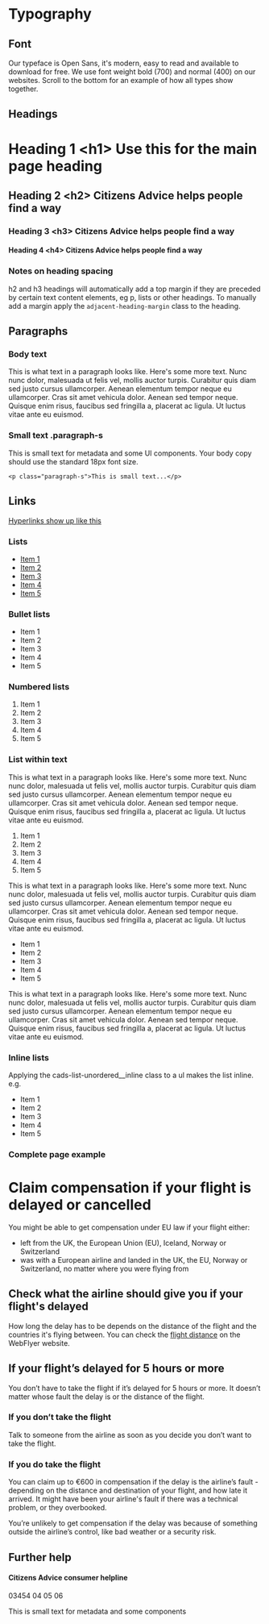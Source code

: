 <h1>Typography</h1>

<h2>Font</h2>

<p>
Our typeface is Open Sans, it's modern, easy to read and available to download for free. We use font weight bold (700) and normal (400) on our websites. Scroll to the bottom for an example of how all types show
together.
</p>

<h2>Headings</h2>

<div class="cads-styleguide__highlight-box">
<h1>Heading 1 &lt;h1> Use this for the main page heading</h1>
<h2>Heading 2 &lt;h2> Citizens Advice helps people find a way</h2>
<h3>Heading 3 &lt;h3> Citizens Advice helps people find a way</h3>
<h4>Heading 4 &lt;h4> Citizens Advice helps people find a way</h4>
</div>

<h3>Notes on heading spacing</h3>

h2 and h3 headings will automatically add a top margin if they are preceded by certain text content elements, eg p, lists or other headings. To manually add a margin apply the <code class="html">adjacent-heading-margin</code> class to the heading.

<h2>Paragraphs</h2>

<h3>Body text</h3>

<div class="cads-styleguide__highlight-box">
<p>
This is what text in a paragraph looks like. Here's some more text.
Nunc nunc dolor, malesuada ut felis vel, mollis auctor turpis.
Curabitur quis diam sed justo cursus ullamcorper. Aenean elementum
tempor neque eu ullamcorper. Cras sit amet vehicula dolor. Aenean
sed tempor neque. Quisque enim risus, faucibus sed fringilla a,
placerat ac ligula. Ut luctus vitae ante eu euismod.
</p>
</div>

<h3>Small text .paragraph-s</h3>

<div class="cads-styleguide__highlight-box">
<p class="paragraph-s">This is small text for metadata and some UI components. Your body copy should use the standard 18px font size.</p>
</div>

<pre class="html"><code>&lt;p class="paragraph-s">This is small text...&lt;/p></code></pre>

<h2>Links</h2>

<div class="cads-styleguide__highlight-box">
<p><a href="javascript:;">Hyperlinks show up like this</a></p>
</div>

<h3>Lists</h3>

<div class="cads-styleguide__highlight-box">
<ul>
	<li><a href="javascript:;">Item 1</a></li>
	<li><a href="javascript:;">Item 2</a></li>
	<li><a href="javascript:;">Item 3</a></li>
	<li><a href="javascript:;">Item 4</a></li>
	<li><a href="javascript:;">Item 5</a></li>
	
</ul>
</div>

<h3>Bullet lists</h3>

<div class="cads-styleguide__highlight-box">
<ul class="cads-list__bullet">
	<li>Item 1</li>
	<li>Item 2</li>
	<li>Item 3</li>
	<li>Item 4</li>
	<li>Item 5</li>
</ul>
</div>

<h3>Numbered lists</h3>

<div class="cads-styleguide__highlight-box">
<ol>
	<li>Item 1</li>
	<li>Item 2</li>
	<li>Item 3</li>
	<li>Item 4</li>
	<li>Item 5</li>
</ol>
</div>

<h3>List within text</h3>

<div class="cads-styleguide__highlight-box">
<p>
This is what text in a paragraph looks like. Here's some more text.
Nunc nunc dolor, malesuada ut felis vel, mollis auctor turpis.
Curabitur quis diam sed justo cursus ullamcorper. Aenean elementum
tempor neque eu ullamcorper. Cras sit amet vehicula dolor. Aenean
sed tempor neque. Quisque enim risus, faucibus sed fringilla a,
placerat ac ligula. Ut luctus vitae ante eu euismod.
</p>
<ol>
	<li>Item 1</li>
	<li>Item 2</li>
	<li>Item 3</li>
	<li>Item 4</li>
	<li>Item 5</li>
</ol>
<p>
This is what text in a paragraph looks like. Here's some more text.
Nunc nunc dolor, malesuada ut felis vel, mollis auctor turpis.
Curabitur quis diam sed justo cursus ullamcorper. Aenean elementum
tempor neque eu ullamcorper. Cras sit amet vehicula dolor. Aenean
sed tempor neque. Quisque enim risus, faucibus sed fringilla a,
placerat ac ligula. Ut luctus vitae ante eu euismod.
</p>
<ul>
	<li>Item 1</li>
	<li>Item 2</li>
	<li>Item 3</li>
	<li>Item 4</li>
	<li>Item 5</li>
</ul>
<p>
This is what text in a paragraph looks like. Here's some more text.
Nunc nunc dolor, malesuada ut felis vel, mollis auctor turpis.
Curabitur quis diam sed justo cursus ullamcorper. Aenean elementum
tempor neque eu ullamcorper. Cras sit amet vehicula dolor. Aenean
sed tempor neque. Quisque enim risus, faucibus sed fringilla a,
placerat ac ligula. Ut luctus vitae ante eu euismod.
</p>
</div>

<h3>Inline lists</h3>
<p>Applying the <span class="html inline">cads-list-unordered__inline</span> class to a ul makes the list inline. e.g.</p>

<div class="cads-styleguide__highlight-box">
<ul class="cads-list-unordered cads-list-unordered__inline">
    <li>Item 1</li>
    <li>Item 2</li>
    <li>Item 3</li>
    <li>Item 4</li>
    <li>Item 5</li>
</ul>
</div>

<h3>Complete page example</h3>

<div class="cads-styleguide__highlight-box">
<h1>Claim compensation if your flight is delayed or cancelled</h1>

<p>You might be able to get compensation under EU law if your flight either:</p>

<ul>
	<li>left from the UK, the European Union (EU), Iceland, Norway or Switzerland</li>
	<li>was with a European airline and landed in the UK, the EU, Norway or Switzerland, no matter where you were flying from</li>
</ul>

<h2>Check what the airline should give you if your flight's delayed</h2>

<p>How long the delay has to be depends on the distance of the flight and the countries it's flying between. You can check the <a href="">flight distance</a> on the WebFlyer website.</p>

<h2>If your flight’s delayed for 5 hours or more</h2>

<p>You don’t have to take the flight if it’s delayed for 5 hours or more. It doesn’t matter whose fault the delay is or the distance of the flight.</p>

<h3>If you don’t take the flight</h3>

<p>Talk to someone from the airline as soon as you decide you don’t want to take the flight.</p>

<h3>If you do take the flight</h3>

<p>You can claim up to €600 in compensation if the delay is the airline’s fault - depending on the distance and destination of your flight, and how late it arrived. It might have been your airline's fault if there was a technical problem, or they overbooked.</p>

<p>
You’re unlikely to get compensation if the delay was because of something outside the airline’s control, like bad weather or a security risk.</p>


<h2>Further help</h2>

<h4>Citizens Advice consumer helpline</h4>
<p>03454 04 05 06</p>
<p class="paragraph-s">This is small text for metadata and some components</p>
</div>
